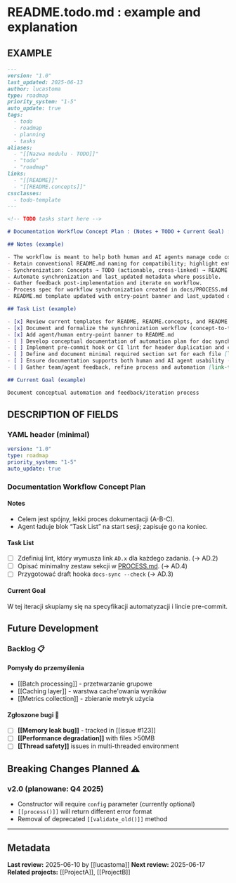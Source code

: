 # README.todo.md : example and explanation

## EXAMPLE

```markdown
---
version: "1.0"
last_updated: 2025-06-13
author: lucastoma
type: roadmap
priority_system: "1-5"
auto_update: true
tags:
  - todo
  - roadmap
  - planning
  - tasks
aliases:
  - "[[Nazwa modułu - TODO]]"
  - "todo"
  - "roadmap"
links:
  - "[[README]]"
  - "[[README.concepts]]"
cssclasses:
  - todo-template
---

<!-- TODO tasks start here -->

# Documentation Workflow Concept Plan : (Notes + TODO + Current Goal) : [[Nazwa modułu]]

## Notes (example)

- The workflow is meant to help both human and AI agents manage code context and documentation efficiently.
- Retain conventional README.md naming for compatibility; highlight entry-point for agents with a banner if needed.
- Synchronization: Concepts → TODO (actionable, cross-linked) → README (final, user-facing); prune outdated info from previous files.
- Automate synchronization and last_updated metadata where possible.
- Gather feedback post-implementation and iterate on workflow.
- Process spec for workflow synchronization created in docs/PROCESS.md
- README.md template updated with entry-point banner and last_updated date.

## Task List (example)

- [x] Review current templates for README, README.concepts, and README.todo
- [x] Document and formalize the synchronization workflow (concept-to-todo-to-readme) as a short process spec in the repo
- [x] Add agent/human entry-point banner to README.md
- [ ] Develop conceptual documentation of automation plan for doc synchronization and last_updated metadata (not implementation)
- [ ] Implement pre-commit hook or CI lint for header duplication and content rules (conceptual, not implementation) [link-to-proper-knowledge-use-README.concept.md-as-source](#md-link)
- [ ] Define and document minimal required section set for each file [link-to-proper-knowledge-use-README.concept.md-as-source](#md-link)
- [ ] Ensure documentation supports both human and AI agent usability (no need to link knowledge to any file, only if needed)
- [ ] Gather team/agent feedback, refine process and automation [link-to-proper-knowledge-use-README.concept.md-as-source](#md-link)

## Current Goal (example)

Document conceptual automation and feedback/iteration process
```

## DESCRIPTION OF FIELDS

### YAML header (minimal)

```yaml
version: "1.0"
type: roadmap
priority_system: "1-5"
auto_update: true
```

### Documentation Workflow Concept Plan

#### Notes

- Celem jest spójny, lekki proces dokumentacji (A-B-C).
- Agent ładuje blok “Task List” na start sesji; zapisuje go na koniec.

#### Task List

- [ ] Zdefiniuj lint, który wymusza link `AD.x` dla każdego zadania. (→ AD.2)
- [ ] Opisać minimalny zestaw sekcji w [PROCESS.md](cci:7://file:///d:/projects/gatto-ps-ai/docs/PROCESS.md:0:0-0:0). (→ AD.4)
- [ ] Przygotować draft hooka `docs-sync --check` (→ AD.3)

#### Current Goal

W tej iteracji skupiamy się na specyfikacji automatyzacji i lincie pre-commit.

## Future Development

### Backlog 📋

#### Pomysły do przemyślenia

- [[Batch processing]] - przetwarzanie grupowe
- [[Caching layer]] - warstwa cache'owania wyników
- [[Metrics collection]] - zbieranie metryk użycia

#### Zgłoszone bugi 🐛

- [ ] **[[Memory leak bug]]** - tracked in [[issue #123]]
- [ ] **[[Performance degradation]]** with files >50MB
- [ ] **[[Thread safety]]** issues in multi-threaded environment

## Breaking Changes Planned ⚠️

### v2.0 (planowane: Q4 2025)

- Constructor will require `config` parameter (currently optional)
- `[[process()]]` will return different error format
- Removal of deprecated `[[validate_old()]]` method

---

## Metadata

**Last review:** 2025-06-10 by [[lucastoma]]
**Next review:** 2025-06-17
**Related projects:** [[ProjectA]], [[ProjectB]]
